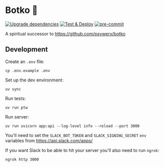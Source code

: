# Botko 🤖

[![Upgrade dependencies](https://github.com/anze3db/botko/actions/workflows/upgrade-dependencies.yml/badge.svg?branch=main&event=schedule)](https://github.com/anze3db/botko/actions/workflows/upgrade-dependencies.yml)
[![Test & Deploy](https://github.com/anze3db/botko/actions/workflows/python.yml/badge.svg)](https://github.com/anze3db/botko/actions/workflows/python.yml)
[![pre-commit](https://img.shields.io/badge/pre--commit-enabled-brightgreen?logo=pre-commit&logoColor=white)](https://github.com/pre-commit/pre-commit)

A spiritual successor to https://github.com/psywerx/botko


## Development

Create an `.env` file:
```
cp .env.example .env
```

Set up the dev environment:

```
uv sync
```

Run tests:
```
uv run ptw
```

Run server:
```
uv run uvicorn app:api --log-level info --reload --port 3000
```

You'll need to set the `SLACK_BOT_TOKEN` and `SLACK_SIGNING_SECRET` `env` variables from https://api.slack.com/apps/


If you want Slack to be able to hit your server you'll also need to run `ngrok`:
```
ngrok http 3000
```
